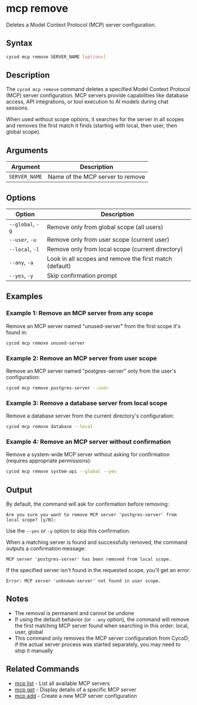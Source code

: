# mcp remove

Deletes a Model Context Protocol (MCP) server configuration.

## Syntax

```bash
cycod mcp remove SERVER_NAME [options]
```

## Description

The `cycod mcp remove` command deletes a specified Model Context Protocol (MCP) server configuration. MCP servers provide capabilities like database access, API integrations, or tool execution to AI models during chat sessions.

When used without scope options, it searches for the server in all scopes and removes the first match it finds (starting with local, then user, then global scope).

## Arguments

| Argument | Description |
|----------|-------------|
| `SERVER_NAME` | Name of the MCP server to remove |

## Options

| Option | Description |
|--------|-------------|
| `--global`, `-g` | Remove only from global scope (all users) |
| `--user`, `-u` | Remove only from user scope (current user) |
| `--local`, `-l` | Remove only from local scope (current directory) |
| `--any`, `-a` | Look in all scopes and remove the first match (default) |
| `--yes`, `-y` | Skip confirmation prompt |

## Examples

### Example 1: Remove an MCP server from any scope

Remove an MCP server named "unused-server" from the first scope it's found in:

```bash
cycod mcp remove unused-server
```

### Example 2: Remove an MCP server from user scope

Remove an MCP server named "postgres-server" only from the user's configuration:

```bash
cycod mcp remove postgres-server --user
```

### Example 3: Remove a database server from local scope

Remove a database server from the current directory's configuration:

```bash
cycod mcp remove database --local
```

### Example 4: Remove an MCP server without confirmation

Remove a system-wide MCP server without asking for confirmation (requires appropriate permissions):

```bash
cycod mcp remove system-api --global --yes
```

## Output

By default, the command will ask for confirmation before removing:

```
Are you sure you want to remove MCP server 'postgres-server' from local scope? [y/N]:
```

Use the `--yes` or `-y` option to skip this confirmation.

When a matching server is found and successfully removed, the command outputs a confirmation message:

```
MCP server 'postgres-server' has been removed from local scope.
```

If the specified server isn't found in the requested scope, you'll get an error:

```
Error: MCP server 'unknown-server' not found in user scope.
```

## Notes

- The removal is permanent and cannot be undone
- If using the default behavior (or `--any` option), the command will remove the first matching MCP server found when searching in this order: local, user, global
- This command only removes the MCP server configuration from CycoD; if the actual server process was started separately, you may need to stop it manually

## Related Commands

- [mcp list](list.md) - List all available MCP servers
- [mcp get](get.md) - Display details of a specific MCP server
- [mcp add](add.md) - Create a new MCP server configuration